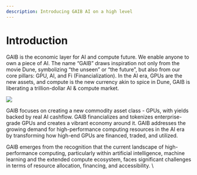 ```yaml
---
description: Introducing GAIB AI on a high level
---
```


# Introduction

GAIB is the economic layer for AI and compute future. We enable anyone to own a piece of AI. The name “GAIB” draws inspiration not only from the movie Dune, symbolizing “the unseen” or “the future”, but also from our core pillars: GPU, AI, and Fi (Financialization). In the AI era, GPUs are the new assets, and compute is the new currency akin to spice in Dune, GAIB is liberating a trillion-dollar AI & compute market.



![](https://lh7-rt.googleusercontent.com/docsz/AD\_4nXf0ZLwlizI8Rl\_CzHhNB9B7KWs2VkHymzjTJaDlhj5NGtex89V4xifwinVG5e5EW14h0FUdbAiRdU1XQUZhjKADHY13UL4EO\_ptFucIi7a4CUXMDYfiPoWyTgNnJXzf-0RuolSmBaB2vQ2NkzEzHFFsad3gzeuacn77r22-?key=JHeMwP\_Zf8Pjq-2HdG\_8Xw)



GAIB focuses on creating a new commodity asset class - GPUs, with yields backed by real AI cashflow. GAIB financializes and tokenizes enterprise-grade GPUs and creates a vibrant economy around it. GAIB addresses the growing demand for high-performance computing resources in the AI era by transforming how high-end GPUs are financed, traded, and utilized.

GAIB emerges from the recognition that the current landscape of high-performance computing, particularly within artificial intelligence, machine learning and the extended compute ecosystem, faces significant challenges in terms of resource allocation, financing, and accessibility. \
